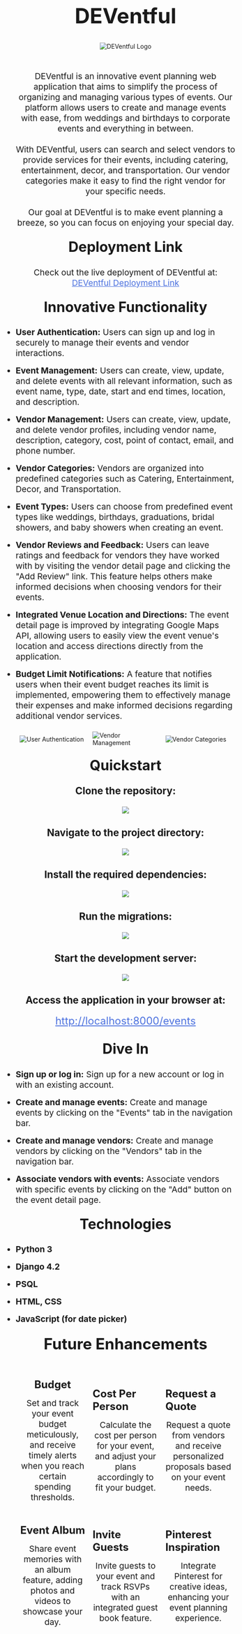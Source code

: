 <h1 align="center" style="font-size: 48px;">DEVentful</h1>
<div align="center">
  <img src="https://i.imgur.com/8olm4un.png" alt="DEVentful Logo" style="max-width: 100%; height: auto; margin-bottom: 1.5rem;">
</div>


<div align="center">
  <p style="font-size: 1.2rem; line-height: 1.5rem; margin-top: 1.5rem;">
    DEVentful is an innovative event planning web application that aims to simplify the process of organizing and managing various types of events. Our platform allows users to create and manage events with ease, from weddings and birthdays to corporate events and everything in between.
  </p>
  <p style="font-size: 1.2rem; line-height: 1.5rem; margin-top: 1.5rem;">
    With DEVentful, users can search and select vendors to provide services for their events, including catering, entertainment, decor, and transportation. Our vendor categories make it easy to find the right vendor for your specific needs.
  </p>

  
  <p style="font-size: 1.2rem; line-height: 1.5rem; margin-top: 1.5rem;">
    Our goal at DEVentful is to make event planning a breeze, so you can focus on enjoying your special day.
  </p>
</div>


<div align="center">
  <h2 style="font-size: 2rem; margin-top: 1.5rem;">Deployment Link</h2>
  <p style="font-size: 1.2rem; line-height: 1.5rem;">
    Check out the live deployment of DEVentful at:<br>
    <a href="https://deventful.fly.dev/" style="color: #4E73DF;">DEVentful Deployment Link</a>
  </p>
  <h2 style="font-size: 2rem; margin-top: 1.5rem;">Innovative Functionality</h2>
</div>
<div>
  <ul style="font-size: 1.2rem; line-height: 1.5rem; list-style-type: disc; margin: 0; padding: 0;">
    <li style="margin-bottom: 1rem;"><strong>User Authentication:</strong> Users can sign up and log in securely to manage their events and vendor interactions.</li>
    <li style="margin-bottom: 1rem;"><strong>Event Management:</strong> Users can create, view, update, and delete events with all relevant information, such as event name, type, date, start and end times, location, and description.</li>
    <li style="margin-bottom: 1rem;"><strong>Vendor Management:</strong> Users can create, view, update, and delete vendor profiles, including vendor name, description, category, cost, point of contact, email, and phone number.</li>
    <li style="margin-bottom: 1rem;"><strong>Vendor Categories:</strong> Vendors are organized into predefined categories such as Catering, Entertainment, Decor, and Transportation.</li>
    <li style="margin-bottom: 1rem;"><strong>Event Types:</strong> Users can choose from predefined event types like weddings, birthdays, graduations, bridal showers, and baby showers when creating an event.</li>
    <li style="margin-bottom: 1rem;"><strong>Vendor Reviews and Feedback:</strong> Users can leave ratings and feedback for vendors they have worked with by visiting the vendor detail page and clicking the "Add Review" link. This feature helps others make informed decisions when choosing vendors for their events.</li>
    <li style="margin-bottom: 1rem;"><strong>Integrated Venue Location and Directions:</strong> The event detail page is improved by integrating Google Maps API, allowing users to easily view the event venue's location and access directions directly from the application.</li>
    <li style="margin-bottom: 1rem;"><strong>Budget Limit Notifications:</strong> A feature that notifies users when their event budget reaches its limit is implemented, empowering them to effectively manage their expenses and make informed decisions regarding additional vendor services.</li>
  </ul>
    <div style="display: flex; flex-wrap: wrap; justify-content: center; align-items: center; gap: 1rem; margin-top: 1.5rem;">
    <div style="flex-basis: 30%; max-width: 30%;"><img src="https://i.imgur.com/IcxLz3J.png" alt="User Authentication"></div>
    <div style="flex-basis: 30%; max-width: 30%;"><img src="https://i.imgur.com/gGIPv9V.png" alt="Vendor Management"></div>
    <div style="flex-basis: 30%; max-width: 30%;"><img src="https://i.imgur.com/8OfwFXk.png" alt="Vendor Categories"></div>
  </div>
</div>

<div align="center">
  <h2 style="font-size: 2rem; margin-top: 1.5rem;">Quickstart</h2>
</div>
<div style="font-size: 1.2rem; line-height: 1.5rem; margin: 0; padding: 0;">
  <div style="margin-bottom: 2rem; text-align: center;">
    <strong style="font-size: 1.4rem;">Clone the repository:</strong>
    <br><br>
    <img src="https://i.imgur.com/7DvlwqB.png"/>
  </div>
  <div style="margin-bottom: 2rem; text-align: center;">
    <strong style="font-size: 1.4rem;">Navigate to the project directory:</strong>
    <br><br>
    <img src="https://i.imgur.com/99WOXh8.png"/>
  </div>
  <div style="margin-bottom: 2rem; text-align: center;">
    <strong style="font-size: 1.4rem;">Install the required dependencies:</strong>
    <br><br>
    <img src="https://i.imgur.com/gdwmUC3.png"/>
  </div>
  <div style="margin-bottom: 2rem; text-align: center;">
    <strong style="font-size: 1.4rem;">Run the migrations:</strong>
    <br><br>
    <img src="https://i.imgur.com/JmdUZx3.png"/>
  </div>
  <div style="margin-bottom: 2rem; text-align: center;">
    <strong style="font-size: 1.4rem;">Start the development server:</strong>
    <br><br>
    <img src="https://i.imgur.com/O7sliEp.png"/>
  </div>
  <div style="margin-bottom: 2rem; text-align: center;">
    <strong style="font-size: 1.4rem;">Access the application in your browser at:</strong>
    <br><br>
   <a href="http://localhost:8000/events" style="font-size: 1.5rem; margin-top: 0.5rem; text-decoration: underline; color: #4E73DF;">http://localhost:8000/events</a>
  </div>
</div>

<div align="center">
  <h2 style="font-size: 2rem; margin-top: 1.5rem;">Dive In</h2>
</div>
<div>
  <ul style="font-size: 1.2rem; line-height: 1.5rem; list-style-type: disc; margin: 0; padding: 0;">
    <li style="margin-bottom: 1rem;"><strong>Sign up or log in:</strong> Sign up for a new account or log in with an existing account.</li>
    <li style="margin-bottom: 1rem;"><strong>Create and manage events:</strong> Create and manage events by clicking on the "Events" tab in the navigation bar.</li>
    <li style="margin-bottom: 1rem;"><strong>Create and manage vendors:</strong> Create and manage vendors by clicking on the "Vendors" tab in the navigation bar.</li>
    <li style="margin-bottom: 1rem;"><strong>Associate vendors with events:</strong> Associate vendors with specific events by clicking on the "Add" button on the event detail page.</li>
  </ul>
</div>
<div align="center">
  <h2 style="font-size: 2rem; margin-top: 1.5rem;">Technologies</h2>
</div>
<div>
  <ul style="font-size: 1.2rem; line-height: 1.5rem; list-style-type: disc; margin: 0; padding: 0;">
    <li style="margin-bottom: 1rem;"><strong>Python 3</strong></li>
    <li style="margin-bottom: 1rem;"><strong>Django 4.2</strong></li>
    <li style="margin-bottom: 1rem;"><strong>PSQL</strong></li>
    <li style="margin-bottom: 1rem;"><strong>HTML, CSS</strong></li>
    <li style="margin-bottom: 1rem;"><strong>JavaScript (for date picker)</strong></li>
  </ul>
</div>


<div align="center">
  <h2 style="font-size: 2.2rem; margin-top: 1.5rem; margin-bottom: 1rem;">Future Enhancements</h2>
</div>
<div style="display: flex; flex-wrap: wrap; justify-content: center; align-items: center; gap: 1rem; margin-top: 1.5rem;">
    <div style="flex-basis: 30%; max-width: 30%; display:flex; flex-direction:column; justify-content:flex-start; align-items:center">
      <h3 style="font-size: 1.5rem; margin-bottom: 1rem;">Budget</h3>
      <p style="margin: 0; font-size: 1.2rem; line-height: 1.5rem; text-align:center;">Set and track your event budget meticulously, and receive timely alerts when you reach certain spending thresholds.</p>
    </div>
    <div style="flex-basis: 30%; max-width: 30%; display:flex; flex-direction:column; justify-content:flex-start; align-items:center">
      <h3 style="font-size: 1.5rem; margin-bottom: 1rem;">Cost Per Person</h3>
      <p style="margin: 0; font-size: 1.2rem; line-height: 1.5rem; text-align:center;">Calculate the cost per person for your event, and adjust your plans accordingly to fit your budget.</p>
    </div>
    <div style="flex-basis: 30%; max-width: 30%; display:flex; flex-direction:column; justify-content:flex-start; align-items:center">
      <h3 style="font-size: 1.5rem; margin-bottom: 1rem;">Request a Quote</h3>
      <p style="margin: 0; font-size: 1.2rem; line-height: 1.5rem; text-align:center;">Request a quote from vendors and receive personalized proposals based on your event needs.</p>
    </div>
    <div style="flex-basis: 30%; max-width: 30%; display:flex; flex-direction:column; justify-content:flex-start; align-items:center">
      <h3 style="font-size: 1.5rem; margin-bottom: 1rem;">Event Album</h3>
      <p style="margin: 0; font-size: 1.2rem; line-height: 1.5rem; text-align:center;">Share event memories with an album feature, adding photos and videos to showcase your day.</p>
    </div>
    <div style="flex-basis: 30%; max-width: 30%; display:flex; flex-direction:column; justify-content:flex-start; align-items:center">
      <h3 style="font-size: 1.5rem; margin-bottom: 1rem;">Invite Guests</h3>
      <p style="margin: 0; font-size: 1.2rem; line-height: 1.5rem; text-align:center;">Invite guests to your event and track RSVPs with an integrated guest book feature.</p>
    </div>
    <div style="flex-basis: 30%; max-width: 30%; display:flex; flex-direction:column; justify-content:flex-start; align-items:center">
      <h3 style="font-size: 1.5rem; margin-bottom: 1rem;">Pinterest Inspiration</h3>
      <p style="margin: 0; font-size: 1.2rem; line-height: 1.5rem; text-align:center;">Integrate Pinterest for creative ideas, enhancing your event planning experience.</p>
    </div>
  
